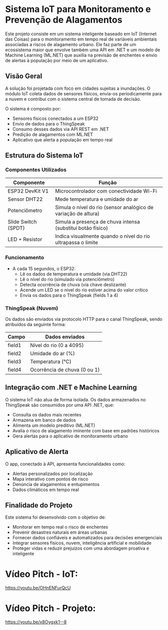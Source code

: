 # Sistema IoT para Monitoramento e Prevenção de Alagamentos

Este projeto consiste em um sistema inteligente baseado em IoT (Internet das Coisas) para o monitoramento em tempo real de variáveis ambientais associadas a riscos de alagamento urbano. Ele faz parte de um ecossistema maior que envolve também uma API em .NET e um modelo de Machine Learning (ML.NET) que auxilia na previsão de enchentes e envio de alertas à população por meio de um aplicativo.

## Visão Geral

A solução foi projetada com foco em cidades sujeitas a inundações. O módulo IoT coleta dados de sensores físicos, envia-os periodicamente para a nuvem e contribui com o sistema central de tomada de decisão.

O sistema é composto por:

- Sensores físicos conectados a um ESP32
- Envio de dados para o ThingSpeak
- Consumo desses dados via API REST em .NET
- Predição de alagamentos com ML.NET
- Aplicativo que alerta a população em tempo real

## Estrutura do Sistema IoT

### Componentes Utilizados

| Componente             | Função                                                             |
|------------------------|--------------------------------------------------------------------|
| ESP32 DevKit V1        | Microcontrolador com conectividade Wi-Fi                          |
| Sensor DHT22           | Mede temperatura e umidade do ar                                  |
| Potenciômetro          | Simula o nível do rio (sensor analógico de variação de altura)    |
| Slide Switch (SPDT)    | Simula a presença de chuva intensa (substitui botão físico)       |
| LED + Resistor         | Indica visualmente quando o nível do rio ultrapassa o limite      |

### Funcionamento

- A cada 15 segundos, o ESP32:
  - Lê os dados de temperatura e umidade (via DHT22)
  - Lê o nível do rio (simulado via potenciômetro)
  - Detecta ocorrência de chuva (via chave deslizante)
  - Acende um LED se o nível do rio estiver acima do valor crítico
  - Envia os dados para o ThingSpeak (fields 1 a 4)

### ThingSpeak (Nuvem)

Os dados são enviados via protocolo HTTP para o canal ThingSpeak, sendo atribuídos da seguinte forma:

| Campo     | Dados enviados         |
|-----------|------------------------|
| field1    | Nível do rio (0 a 4095)|
| field2    | Umidade do ar (%)      |
| field3    | Temperatura (°C)       |
| field4    | Ocorrência de chuva (0 ou 1) |

## Integração com .NET e Machine Learning

O sistema IoT não atua de forma isolada. Os dados armazenados no ThingSpeak são consumidos por uma API .NET, que:

- Consulta os dados mais recentes
- Armazena em banco de dados
- Alimenta um modelo preditivo (ML.NET)
- Avalia o risco de alagamento iminente com base em padrões históricos
- Gera alertas para o aplicativo de monitoramento urbano

## Aplicativo de Alerta

O app, conectado à API, apresenta funcionalidades como:

- Alertas personalizados por localização
- Mapa interativo com pontos de risco
- Denúncia de alagamentos e entupimentos
- Dados climáticos em tempo real

## Finalidade do Projeto

Este sistema foi desenvolvido com o objetivo de:

- Monitorar em tempo real o risco de enchentes
- Prevenir desastres naturais em áreas urbanas
- Fornecer dados confiáveis e automatizados para decisões emergenciais
- Integrar sensores físicos, nuvem, inteligência artificial e mobilidade
- Proteger vidas e reduzir prejuízos com uma abordagem proativa e inteligente

# Vídeo Pitch - IoT:

https://youtu.be/OHnENFurQcU

# Vídeo Pitch - Projeto:

https://youtu.be/x8Oygxk1--8
